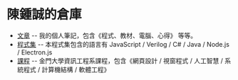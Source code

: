 # 陳鍾誠的倉庫

* [文章](article/) -- 我的個人筆記，包含《程式、教材、電腦、心得》 等等。
* [程式集](code/) -- 本程式集包含的語言有 JavaScript / Verilog / C# / Java / Node.js / Electron.js
* [課程](course/) -- 金門大學資訊工程系課程，包含《網頁設計 / 視窗程式 / 人工智慧 / 系統程式 / 計算機結構 / 軟體工程》


